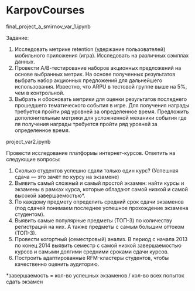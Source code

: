 # KarpovCourses

final_project_a_smirnov_var_1.ipynb

Задание:
1. Исследовать метрике retention (удержание пользователей) мобильного приложения (игра). Исследовать на различных сэмплах данных.
2. Провести А/В-тестирование наборов акционных предложений на основе выбранных метрик. На основе полученных результатов выбрать набор акционных предложений для дальнейшего использования. Известно, что ARPU в тестовой группе выше на 5%, чем в контрольной.
3. Выбрать и обосновать метрики для оценки результатов последнего прошедшего тематического события в игре. Для получения награды требуется пройти ряд уровней за определенное время. Предложить дополонительные метрики для усложненной механики события где ля получения награды требуется пройти ряд уровней за определенное время.


project_var2.ipynb

Провести исследование платформы интернет-курсов. Ответить на следующие вопросы:
1. Сколько студентов успешно сдали только один курс? (Успешная сдача — это зачёт по курсу на экзамене)
2. Выявить самый сложный и самый простой экзамен: найти курсы и экзамены в рамках курса, которые обладают самой низкой и самой высокой завершаемостью*.
3. По каждому предмету определить средний срок сдачи экзаменов (под сдачей понимаем последнее успешное прохождение экзамена студентом).
4. Выявить самые популярные предметы (ТОП-3) по количеству регистраций на них. А также предметы с самым большим оттоком (ТОП-3).
5. Провести когортный (семестровый) анализ. В период с начала 2013 по конец 2014 выявить семестр с самой низкой завершаемостью курсов и самыми долгими средними сроками сдачи курсов.
6. Построить адаптированные RFM-кластеры студентов, чтобы качественно оценить аудиторию. 

*завершаемость = кол-во успешных экзаменов / кол-во всех попыток сдать экзамен
